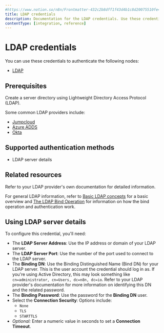 ```yaml
---
#https://www.notion.so/n8n/Frontmatter-432c2b8dff1f43d4b1c8d20075510fe4
title: LDAP credentials
description: Documentation for the LDAP credentials. Use these credentials to authenticate LDAP in n8n, a workflow automation platform.
contentType: [integration, reference]
---
```


# LDAP credentials

You can use these credentials to authenticate the following nodes:

* [LDAP](/integrations/builtin/core-nodes/n8n-nodes-base.ldap.md)

## Prerequisites

Create a server directory using Lightweight Directory Access Protocol (LDAP).

Some common LDAP providers include:

* [Jumpcloud](https://jumpcloud.com/blog/how-to-connect-your-application-to-ldap)
* [Azure ADDS](https://learn.microsoft.com/en-us/azure/active-directory-domain-services/tutorial-configure-ldaps)
* [Okta](https://help.okta.com/en-us/Content/Topics/Directory/LDAP-interface-connection-settings.htm)

## Supported authentication methods

- LDAP server details

## Related resources

Refer to your LDAP provider's own documentation for detailed information.

For general LDAP information, refer to [Basic LDAP concepts](https://ldap.com/basic-ldap-concepts/) for a basic overview and [The LDAP Bind Operation](https://ldap.com/the-ldap-bind-operation/) for information on how the bind operation and authentication work.

## Using LDAP server details

To configure this credential, you'll need:

- The **LDAP Server Address**: Use the IP address or domain of your LDAP server.
- The **LDAP Server Port**: Use the number of the port used to connect to the LDAP server.
- The **Binding DN**: Use the Binding Distinguished Name (Bind DN) for your LDAP server. This is the user account the credential should log in as. If you're using Active Directory, this may look something like `cn=administrator, cn=Users, dc=n8n, dc=io`. Refer to your LDAP provider's documentation for more information on identifying this DN and the related password.
- The **Binding Password**: Use the password for the **Binding DN** user.
- Select the **Connection Security**: Options include:
    - `None`
    - `TLS`
    - `STARTTLS`
- _Optional:_ Enter a numeric value in seconds to set a **Connection Timeout**.

